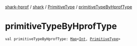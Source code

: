 [shark-hprof](../../index.md) / [shark](../index.md) / [PrimitiveType](index.md) / [primitiveTypeByHprofType](./primitive-type-by-hprof-type.md)

# primitiveTypeByHprofType

`val primitiveTypeByHprofType: `[`Map`](https://kotlinlang.org/api/latest/jvm/stdlib/kotlin.collections/-map/index.html)`<`[`Int`](https://kotlinlang.org/api/latest/jvm/stdlib/kotlin/-int/index.html)`, `[`PrimitiveType`](index.md)`>`